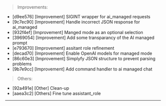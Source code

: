 > Improvements:
- [d9ee576] [Improvement] SIGINT wrapper for ai_managed requests
- [9c7ec90] [Improvement] Handle incorrect JSON response for ai_managed
- [932f4ef] [Improvement] Manged mode as an optional selection
- [3969054] [Improvement] Add some transparancy of the AI managed prompt
- [e793670] [Improvement] assitant role refinement
- [decad70] [Improvement] Enable OpenAI models for managed mode
- [86c60e3] [Improvement] Simplyfy JSON structure to prevent parsing problems
- [9b7e9cc] [Improvement] Add command handler to ai managed chat

> Others:
- [92a491e] [Other] Clean-up
- [aaea3c2] [Others] Fine tune assistant_role


---
